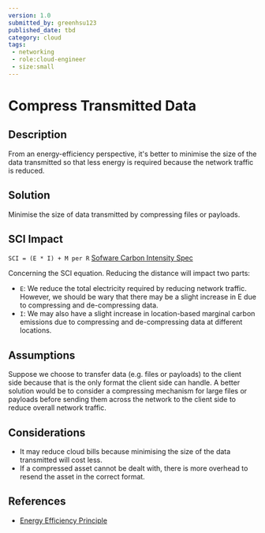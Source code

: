 ```yaml
---
version: 1.0
submitted_by: greenhsu123
published_date: tbd
category: cloud
tags: 
 - networking
 - role:cloud-engineer
 - size:small
---
```


# Compress Transmitted Data

## Description
From an energy-efficiency perspective, it's better to minimise the size of the data transmitted so that less energy is required because the network traffic is reduced. 

## Solution
Minimise the size of data transmitted by compressing files or payloads.

## SCI Impact
`SCI = (E * I) + M per R`
[Sofware Carbon Intensity Spec](https://grnsft.org/sci)

Concerning the SCI equation. Reducing the distance will impact two parts:

- `E`: We reduce the total electricity required by reducing network traffic. However, we should be wary that there may be a slight increase in E due to compressing and de-compressing data. 
- `I`: We may also have a slight increase in location-based marginal carbon emissions due to compressing and de-compressing data at different locations.


## Assumptions
Suppose we choose to transfer data (e.g. files or payloads) to the client side because that is the only format the client side can handle. A better solution would be to consider a compressing mechanism for large files or payloads before sending them across the network to the client side to reduce overall network traffic. 


## Considerations
- It may reduce cloud bills because minimising the size of the data transmitted will cost less. 
- If a compressed asset cannot be dealt with, there is more overhead to resend the asset in the correct format. 

## References
- [Energy Efficiency Principle](https://learn.greensoftware.foundation/practitioner/energy-efficiency)


